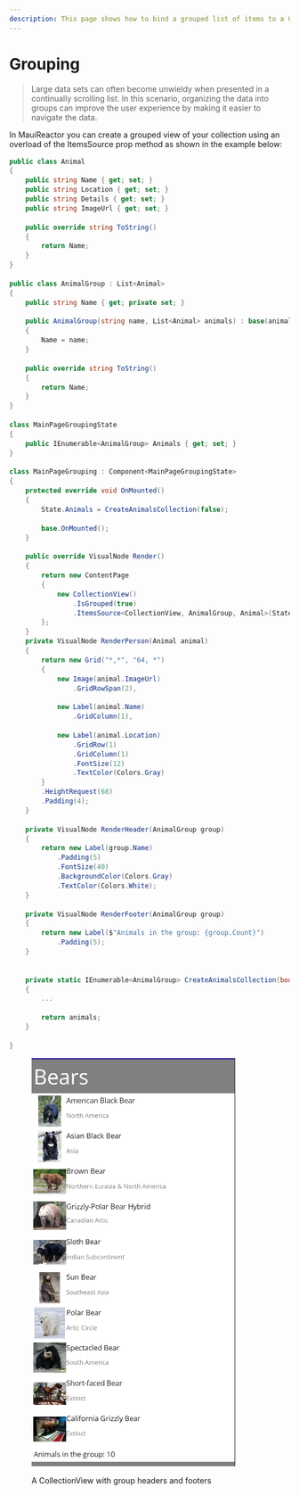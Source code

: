 ```yaml
---
description: This page shows how to bind a grouped list of items to a CollectionView
---
```


# Grouping

> Large data sets can often become unwieldy when presented in a continually scrolling list. In this scenario, organizing the data into groups can improve the user experience by making it easier to navigate the data.

In MauiReactor you can create a grouped view of your collection using an overload of the ItemsSource prop method as shown in the example below:

```csharp
public class Animal
{
    public string Name { get; set; }
    public string Location { get; set; }
    public string Details { get; set; }
    public string ImageUrl { get; set; }

    public override string ToString()
    {
        return Name;
    }
}

public class AnimalGroup : List<Animal>
{
    public string Name { get; private set; }

    public AnimalGroup(string name, List<Animal> animals) : base(animals)
    {
        Name = name;
    }

    public override string ToString()
    {
        return Name;
    }
}

class MainPageGroupingState
{
    public IEnumerable<AnimalGroup> Animals { get; set; }
}

class MainPageGrouping : Component<MainPageGroupingState>
{
    protected override void OnMounted()
    {
        State.Animals = CreateAnimalsCollection(false);

        base.OnMounted();
    }

    public override VisualNode Render()
    {
        return new ContentPage
        {
            new CollectionView()
                .IsGrouped(true)
                .ItemsSource<CollectionView, AnimalGroup, Animal>(State.Animals, RenderPerson, RenderHeader, RenderFooter)
        };
    }
    private VisualNode RenderPerson(Animal animal)
    {
        return new Grid("*,*", "64, *")
        {
            new Image(animal.ImageUrl)
                .GridRowSpan(2),

            new Label(animal.Name)
                .GridColumn(1),

            new Label(animal.Location)
                .GridRow(1)
                .GridColumn(1)
                .FontSize(12)
                .TextColor(Colors.Gray)
        }
        .HeightRequest(68)
        .Padding(4);
    }

    private VisualNode RenderHeader(AnimalGroup group)
    {
        return new Label(group.Name)
            .Padding(5)
            .FontSize(40)
            .BackgroundColor(Colors.Gray)
            .TextColor(Colors.White);
    }

    private VisualNode RenderFooter(AnimalGroup group)
    {
        return new Label($"Animals in the group: {group.Count}")
            .Padding(5);
    }


    private static IEnumerable<AnimalGroup> CreateAnimalsCollection(bool includeEmptyGroups)
    {
        ...

        return animals;
    }

}

```

<figure><img src="../../../.gitbook/assets/image (1).png" alt=""><figcaption><p>A CollectionView with group headers and footers</p></figcaption></figure>
